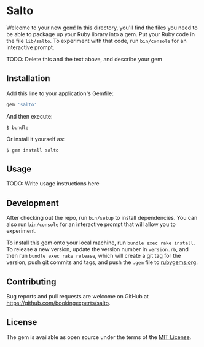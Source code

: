 # Salto

Welcome to your new gem! In this directory, you'll find the files you need to be able to package up your Ruby library into a gem. Put your Ruby code in the file `lib/salto`. To experiment with that code, run `bin/console` for an interactive prompt.

TODO: Delete this and the text above, and describe your gem

## Installation

Add this line to your application's Gemfile:

```ruby
gem 'salto'
```

And then execute:

    $ bundle

Or install it yourself as:

    $ gem install salto

## Usage

TODO: Write usage instructions here

## Development

After checking out the repo, run `bin/setup` to install dependencies. You can also run `bin/console` for an interactive prompt that will allow you to experiment.

To install this gem onto your local machine, run `bundle exec rake install`. To release a new version, update the version number in `version.rb`, and then run `bundle exec rake release`, which will create a git tag for the version, push git commits and tags, and push the `.gem` file to [rubygems.org](https://rubygems.org).

## Contributing

Bug reports and pull requests are welcome on GitHub at https://github.com/bookingexperts/salto.

## License

The gem is available as open source under the terms of the [MIT License](https://opensource.org/licenses/MIT).
